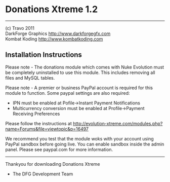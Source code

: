 # Donations Xtreme 1.2

---

(c) Travo 2011  
DarkForge Graphics http://www.darkforgegfx.com  
Kombat Koding http://www.kombatkoding.com  

## Installation Instructions

Please note - The donations module which comes
with Nuke Evolution must be completely uninstalled
to use this module. This includes removing all files
and MySQL tables.

Please note - A premier or business PayPal account is
required for this module to function. Some paypal
settings are also required:  
*   IPN must be enabled at Pofile->Instant Payment Notifications  
*   Multicurrency conversion must be enabled at Profile->Payment Receiving Preferences



Please follow the instructions at http://evolution-xtreme.com/modules.php?name=Forums&file=viewtopic&p=16497

We recommend you test that the module woks with your
account using PayPal sandbox before going live. You
can enable sandbox inside the admin panel. Please
see paypal.com for more information.

---

Thankyou for downloading Donations Xtreme  
 - The DFG Development Team